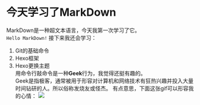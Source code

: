 # 今天学习了MarkDown
MarkDown是一种超文本语言，今天我第一次学习了它。<br>
`Hello MarkDown!`
接下来我还会学习：
1. Git的基础命令
1. Hexo框架
1. Hexo更换主题<br>
用命令行敲命令是一种**Geek**行为，我觉得还挺有趣的。<br>
Geek是指极客，通常被用于形容对计算机和网络技术有狂热兴趣并投入大量时间钻研的人。所以俗称发烧友或怪杰。
有点意思，下面这张gif可以形容我的心情：
![](https://qgt-style.oss-cn-hangzhou.aliyuncs.com/newcoursep4/g1/g1-2-2/tenor.gif)
